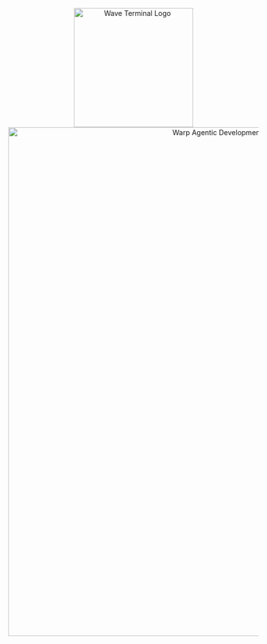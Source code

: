 <p align="center">
  <a href="https://www.waveterm.dev">
	<picture>
		<source media="(prefers-color-scheme: dark)" srcset="./assets/wave-dark.png">
		<source media="(prefers-color-scheme: light)" srcset="./assets/wave-light.png">
		<img alt="Wave Terminal Logo" src="./assets/wave-light.png" width="240">
    <a href="https://www.warp.dev">
    <img width="1024" alt="Warp Agentic Development Environment product preview" src="https://storage.googleapis.com/warpdotdev-content/Readme.png">
</a>
	</picture>
  </a>
  <br/>
</p>
